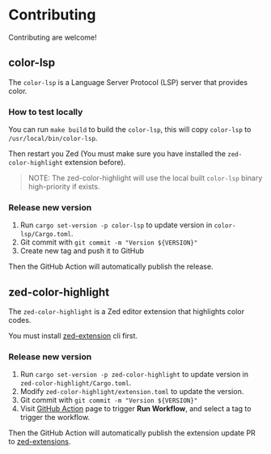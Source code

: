 # Contributing

Contributing are welcome!

## color-lsp

The `color-lsp` is a Language Server Protocol (LSP) server that provides color.

### How to test locally

You can run `make build` to build the `color-lsp`, this will copy `color-lsp` to `/usr/local/bin/color-lsp`.

Then restart you Zed (You must make sure you have installed the `zed-color-highlight` extension before).

> NOTE: The zed-color-highlight will use the local built `color-lsp` binary high-priority if exists.

### Release new version

1. Run `cargo set-version -p color-lsp` to update version in `color-lsp/Cargo.toml`.
2. Git commit with `git commit -m "Version ${VERSION}"`
3. Create new tag and push it to GitHub

Then the GitHub Action will automatically publish the release.

## zed-color-highlight

The `zed-color-highlight` is a Zed editor extension that highlights color codes.

You must install [zed-extension](https://github.com/zed-industries/zed/tree/main/crates/extension_cli) cli first.

### Release new version

1. Run `cargo set-version -p zed-color-highlight` to update version in `zed-color-highlight/Cargo.toml`.
2. Modify `zed-color-highlight/extension.toml` to update the version.
3. Git commit with `git commit -m "Version ${VERSION}"`
4. Visit [GitHub Action](https://github.com/huacnlee/color-lsp/actions/workflows/release-extension.yml)
   page to trigger **Run Workflow**, and select a tag to trigger the workflow.

Then the GitHub Action will automatically publish the extension update PR
to [zed-extensions](https://github.com/zed-industries/extensions/pulls).
